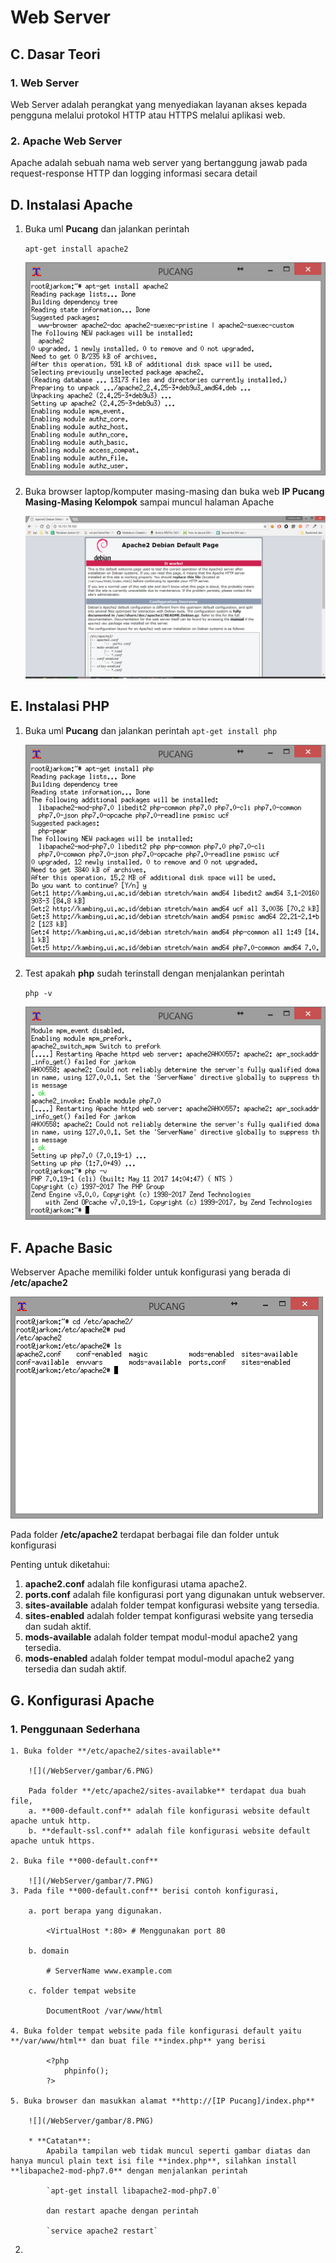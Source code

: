 # Web Server

## C. Dasar Teori
### 1. Web Server
Web Server adalah perangkat yang menyediakan layanan akses kepada pengguna melalui protokol HTTP atau HTTPS melalui aplikasi web.
### 2. Apache Web Server
Apache adalah sebuah nama web server yang bertanggung jawab pada request-response HTTP dan logging informasi secara detail

## D. Instalasi Apache
1. Buka uml **Pucang** dan jalankan perintah

    `apt-get install apache2 `
    
    ![](/WebServer/gambar/1.PNG)
    
2. Buka browser laptop/komputer masing-masing dan buka web **IP Pucang Masing-Masing Kelompok** sampai muncul halaman Apache

    ![](/WebServer/gambar/2.PNG)

## E. Instalasi PHP
1. Buka uml **Pucang** dan jalankan perintah
    `apt-get install php`
    
    ![](/WebServer/gambar/3.PNG)

2. Test apakah **php** sudah terinstall dengan menjalankan perintah

    `php -v`
    
    ![](/WebServer/gambar/4.PNG)

## F. Apache Basic
Webserver Apache memiliki folder untuk konfigurasi yang berada di **/etc/apache2**

![](/WebServer/gambar/5.PNG)

Pada folder **/etc/apache2** terdapat berbagai file dan folder untuk konfigurasi

Penting untuk diketahui:
1. **apache2.conf** adalah file konfigurasi utama apache2.
2. **ports.conf** adalah file konfigurasi port yang digunakan untuk webserver.
3. **sites-available** adalah folder tempat konfigurasi website yang tersedia.
4. **sites-enabled** adalah folder tempat konfigurasi website yang tersedia dan sudah aktif.
5. **mods-available** adalah folder tempat modul-modul apache2 yang tersedia.
6. **mods-enabled** adalah folder tempat modul-modul apache2 yang tersedia dan sudah aktif.

## G. Konfigurasi Apache
### 1. Penggunaan Sederhana
    1. Buka folder **/etc/apache2/sites-available**
    
        ![](/WebServer/gambar/6.PNG)
        
        Pada folder **/etc/apache2/sites-availabke** terdapat dua buah file,
        a. **000-default.conf** adalah file konfigurasi website default apache untuk http.
        b. **default-ssl.conf** adalah file konfigurasi website default apache untuk https.
    
    2. Buka file **000-default.conf**
    
        ![](/WebServer/gambar/7.PNG)
    3. Pada file **000-default.conf** berisi contoh konfigurasi,
    
        a. port berapa yang digunakan.
        
            <VirtualHost *:80> # Menggunakan port 80
            
        b. domain
        
            # ServerName www.example.com
            
        c. folder tempat website
        
            DocumentRoot /var/www/html
         
    4. Buka folder tempat website pada file konfigurasi default yaitu **/var/www/html** dan buat file **index.php** yang berisi
    
            <?php
                phpinfo();
            ?>
    
    5. Buka browser dan masukkan alamat **http://[IP Pucang]/index.php**
    
        ![](/WebServer/gambar/8.PNG)
        
        * **Catatan**:
            Apabila tampilan web tidak muncul seperti gambar diatas dan hanya muncul plain text isi file **index.php**, silahkan install **libapache2-mod-php7.0** dengan menjalankan perintah 
            
            `apt-get install libapache2-mod-php7.0`
            
            dan restart apache dengan perintah
            
            `service apache2 restart`
2. 
        

    
    
